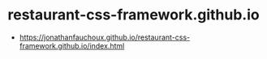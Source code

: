 # restaurant-css-framework.github.io
* https://jonathanfauchoux.github.io/restaurant-css-framework.github.io/index.html
